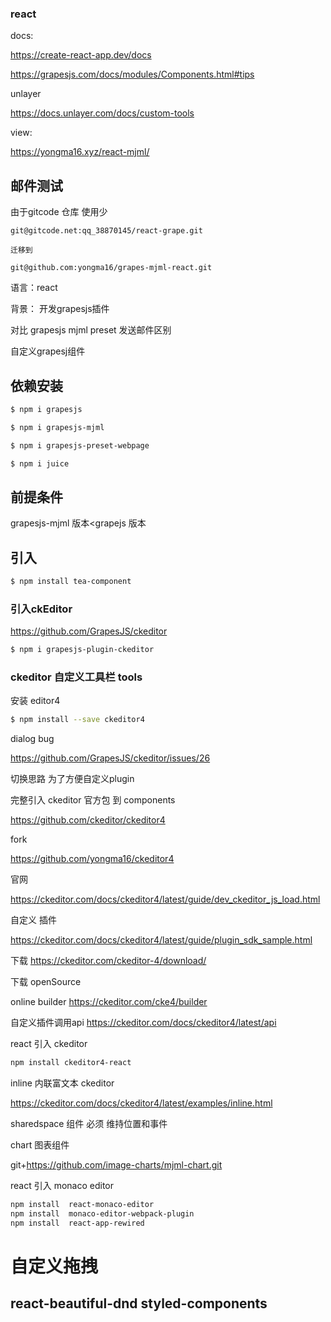 ### react
docs:

https://create-react-app.dev/docs

https://grapesjs.com/docs/modules/Components.html#tips

unlayer

https://docs.unlayer.com/docs/custom-tools

view:

https://yongma16.xyz/react-mjml/



## 邮件测试
由于gitcode 仓库 使用少
```
git@gitcode.net:qq_38870145/react-grape.git

迁移到

git@github.com:yongma16/grapes-mjml-react.git
```



语言：react

背景： 开发grapesjs插件

对比 grapesjs mjml preset 发送邮件区别

自定义grapesj组件

## 依赖安装

```bash
$ npm i grapesjs
```

```bash
$ npm i grapesjs-mjml
```

```bash
$ npm i grapesjs-preset-webpage
```

```bash
$ npm i juice
```

## 前提条件

grapesjs-mjml 版本<grapejs 版本

## 引入
```bash
$ npm install tea-component
```

### 引入ckEditor
https://github.com/GrapesJS/ckeditor
```bash
$ npm i grapesjs-plugin-ckeditor
```

### ckeditor 自定义工具栏 tools
安装 editor4
```bash
$ npm install --save ckeditor4
```

dialog bug

https://github.com/GrapesJS/ckeditor/issues/26

切换思路 为了方便自定义plugin

完整引入 ckeditor 官方包  到 components

https://github.com/ckeditor/ckeditor4

fork 

https://github.com/yongma16/ckeditor4

官网

https://ckeditor.com/docs/ckeditor4/latest/guide/dev_ckeditor_js_load.html

自定义 插件 

https://ckeditor.com/docs/ckeditor4/latest/guide/plugin_sdk_sample.html

下载 
https://ckeditor.com/ckeditor-4/download/

下载 openSource

online builder
https://ckeditor.com/cke4/builder

自定义插件调用api
https://ckeditor.com/docs/ckeditor4/latest/api


react 引入 ckeditor

```bash
npm install ckeditor4-react
```

inline 内联富文本 ckeditor

https://ckeditor.com/docs/ckeditor4/latest/examples/inline.html

sharedspace 组件 必须 维持位置和事件

chart 图表组件

git+https://github.com/image-charts/mjml-chart.git

react 引入 monaco editor


```bash
npm install  react-monaco-editor
npm install  monaco-editor-webpack-plugin
npm install  react-app-rewired
```


# 自定义拖拽
## react-beautiful-dnd styled-components
